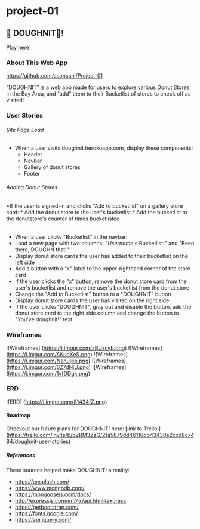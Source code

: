 # project-01

## :doughnut: DOUGHNIT:doughnut:!
[Play here]()

### About This Web App
https://github.com/sconsani/Project-01

“DOUGHNIT” is a web app made for users to explore various Donut Stores in the Bay Area, and “add” them to their Bucketlist of stores to check off as visited!

### User Stories

###### Site Page Load
* When a user visits doughnit.herokuapp.com, display these components:
    * Header
    * Navbar
    * Gallery of donut stores
    * Footer

###### Adding Donut Stores
*If the user is signed-in and clicks "Add to bucketlist" on a gallery store card:
    * Add the donut store to the user's bucketlist
    * Add the bucketlist to the donutstore's counter of times bucketlisted

###### 
* When a user clicks "Bucketlist" in the navbar:
* Load a new page with two columns: "*Username*'s Bucketlist:" and "Been there, DOUGHN that!"
* Display donut store cards the user has added to their bucketlist on the left side
* Add a button with a "x" label to the upper-righthand corner of the store card
* If the user clicks the "x" button, remove the donut store card from the user's bucketlist and remove the user's bucketlist from the donut store
* Change the "Add to Bucketlist" button to a "DOUGHNIT" button
* Display donut store cards the user has visited on the right side
* If the user clicks "DOUGHNIT", gray out and disable the button, add the donut store card to the right side column and change the button to "You've doughnit!" text

### Wireframes
![Wireframes]
(https://i.imgur.com/zBUxcyb.png)
![Wireframes]
(https://i.imgur.com/AKudXeS.png)
![Wireframes]
(https://i.imgur.com/NenuIpb.png)
![Wireframes]
(https://i.imgur.com/6Z7dNiU.png)
![Wireframes]
(https://i.imgur.com/1vfDDgk.png)

### ERD
![ERD]
(https://i.imgur.com/81434fZ.png)

#### Roadmap
Checkout our future plans for DOUGHNIT! here: [link to Trello!] (https://trello.com/invite/b/bZRM3ZzG/21a5879dd46116db43430e2ccd8c7484/doughnit-user-stories)


##### References
These sources helped make DOUGHNIT! a reality:
* https://unsplash.com/
* https://www.mongodb.com/
* https://mongoosejs.com/docs/
* http://expressjs.com/en/4x/api.html#express
* https://getbootstrap.com/
* https://fonts.google.com/
* https://api.jquery.com/

